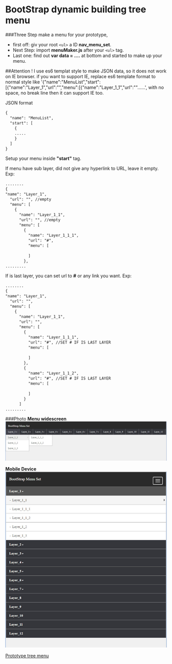 # BootStrap dynamic building tree menu

###Three Step make a menu for your prototype,

*	first off: giv your root `<ul>` a ID **nav_menu_set**.
*	Next Step: import **menuMaker.js** after your `<ul>` tag.
*	Last one: find out **var data = ....** at bottom and started to make up your menu.


##Attention
  ! I use es6 templat style to make JSON data, so it does not work on IE browser. if you want to support IE, replace es6 template format to normal style like '{"name":"MenuList","start":[{"name":"Layer_1","url":"","menu":[{"name":"Layer_1_1","url":""......', with no space, no break line then it can support IE too.
  
JSON format

    {
      "name": "MenuList",
      "start": [
        {
        .....
        }
      ]
    }
Setup your menu inside **"start"** tag.

If menu have sub layer, did not give any hyperlink to URL, leave it empty. 
Exp:

    ........
    {
    "name": "Layer_1",
      "url": "", //empty
      "menu": [
        {
          "name": "Layer_1_1",
          "url": "", //empty
          "menu": [
            {
              "name": "Layer_1_1_1",
              "url": "#",
              "menu": [
                
              ]
            },
    .........
    
If is last layer, you can set url to **#** or any link you want.
Exp:

    ........
    {
    "name": "Layer_1",
      "url": "",
      "menu": [
        {
          "name": "Layer_1_1",
          "url": "",
          "menu": [
            {
              "name": "Layer_1_1_1",
              "url": "#", //SET # IF IS LAST LAYER
              "menu": [
                
              ]
            },
            {
              "name": "Layer_1_1_2",
              "url": "#", //SET # IF IS LAST LAYER
              "menu": [
                
              ]
            }
          ]
    .........

###Photo
**Menu widescreen**
![Menu widescreen](./img/menu.jpg)

**Mobile Device**<br/>
![Mobile Device](./img/menusm.jpg)

[Prototype tree menu][1]

[1]: https://github.com/horkenw/bootstrapDynamicMenu "Prototype tree menu"
